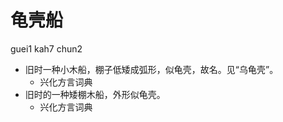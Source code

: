 



# 龟壳船
guei1 kah7 chun2
+ 旧时一种小木船，棚子低矮成弧形，似龟壳，故名。见“乌龟壳”。
  * 兴化方言词典
+ 旧时的一种矮棚木船，外形似龟壳。
  * 兴化方言词典
